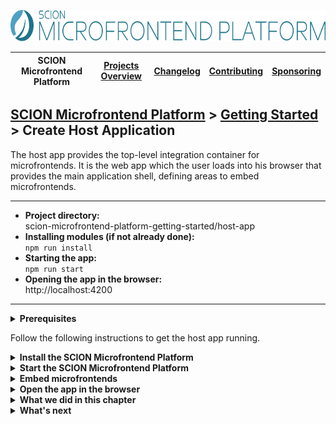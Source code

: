 <a href="/README.md"><img src="/resources/branding/scion-microfrontend-platform-banner.svg" height="50" alt="SCION Microfrontend Platform"></a>

| SCION Microfrontend Platform | [Projects Overview][menu-projects-overview] | [Changelog][menu-changelog] | [Contributing][menu-contributing] | [Sponsoring][menu-sponsoring] |  
| --- | --- | --- | --- | --- |

## [SCION Microfrontend Platform][menu-home] > [Getting Started][menu-getting-started] > Create Host Application

The host app provides the top-level integration container for microfrontends. It is the web app which the user loads into his browser that provides the main application shell, defining areas to embed microfrontends.

***
- **Project directory:**\
  scion-microfrontend-platform-getting-started/host-app
- **Installing modules (if not already done):**\
  `npm run install`
- **Starting the app:**\
  `npm run start`
- **Opening the app in the browser:**\
  http://localhost:4200
***


<details>
   <summary><strong>Prerequisites</strong></summary>
   
If you checked out the `skeleton` branch of the Git repository for this guide, the directory structure should look like this. If not, please refer to [How to complete this guide][link-getting-started#installation] for step-by-step instructions.

```
   scion-microfrontend-platform-getting-started
   ├── host-app
   │   ├── src
   │   │   ├── index.html // HTML template
   │   │   ├── host.ts // TypeScript file
   │   │   └── host.scss // SASS stylesheet
   │   ├── package.json
   │   └── tsconfig.json
```
</details>

 
Follow the following instructions to get the host app running.

<details>
  <summary><strong>Install the SCION Microfrontend Platform</strong></summary>

  Run the following command to install the SCION Microfrontend Platform.

  ```console
  npm install @scion/microfrontend-platform @scion/toolkit rxjs@^7.5.0 --save
  ```

  SCION Microfrontend Platform requires some tools of the module `@scion/toolkit`. By using the above command, those are installed as well.
</details>

<details>
  <summary><strong>Start the SCION Microfrontend Platform</strong></summary>

1. Open the TypeScript file `host-app/src/host.ts`.
2. Start the platform by adding the following lines to the `init` method:
   ```ts
         import { MicrofrontendPlatform } from '@scion/microfrontend-platform';   
  
         public async init(): Promise<void> {
   [+]     await MicrofrontendPlatform.startHost({
   [+]       applications: [],
   [+]     });
         }
   ```

     > Lines to be added are preceded by the [+] mark.

   For now, we are only starting the platform. Later in this tutorial we will register the *Products App* and the *Customers App* so that they can interact with the platform.
</details>

<details>
  <summary><strong>Embed microfrontends</strong></summary>

  In this section, we will embed the *ProductList Microfrontend* and *CustomerList Microfrontend*.

1. Open the HTML template `host-app/src/index.html`.
2. Add three router outputs to the `<main>` element, as follows:
   ```html
         <main>
   [+]     <sci-router-outlet></sci-router-outlet>
   [+]     <sci-router-outlet name="aside"></sci-router-outlet>
   [+]     <sci-router-outlet name="bottom"></sci-router-outlet>
         </main>
   ```

   Note that we do not name the first outlet, so it acts as the primary outlet to display main content such as our products and customers. The second output we name `aside` to display secondary content, such as details about a product or customer. The last outlet we named `bottom` will display the SCION DevTools to inspect our application.
 
     > A router outlet is a placeholder that the platform dynamically fills based on the current router state. Using the router, you can instruct an outlet to embed a microfrontend. By giving an outlet a name, you can reference it as the routing target. If not naming an outlet, its name defaults to `primary`. The concept of the router outlet is inspired by the Angular routing mechanism. For more information, refer to the [Developer Guide][link-getting-started:developer-guide:routing].

3. Add two navigation buttons to the `<nav>` element to open the *ProductList Microfrontend* and *CustomerList Microfrontend*, as follows:
   ```html
         <nav>
   [+]     <button id="products">Products</button>
   [+]     <button id="customers">Customers</button>
         </nav>
   ```
4. In the host controller `host-app/src/host.ts`, register a `click` event handler on the buttons and navigate the primary router outlet to the *ProductList Microfrontend* respectively to the *CustomerList Microfrontend*, as follows:

   ```ts
   [+]   import {MicrofrontendPlatform, OutletRouter} from '@scion/microfrontend-platform';
   [+]   import {Beans} from '@scion/toolkit/bean-manager';        

         public async init(): Promise<void> {
           await MicrofrontendPlatform.startHost({
             applications: [],
           });

   [+]     // Install navigation listeners
   [+]     document.querySelector('button#products').addEventListener('click', () => {
   [+]       Beans.get(OutletRouter).navigate('http://localhost:4201/product-list/product-list.html');
   [+]     });

   [+]     document.querySelector('button#customers').addEventListener('click', () => {
   [+]       Beans.get(OutletRouter).navigate('http://localhost:4202/customer-list/customer-list.html');
   [+]     });
         }
   ```

   We get a reference to the router using the bean manager. The router can be passed a URL and options to control navigation. In the above example, we do not pass any options, so the routing refers to the primary router outlet.
</details>

<details>
   <summary><strong>Open the app in the browser</strong></summary>

We did it! Run `npm run start` to serve the applications.

When you open the page http://localhost:4200, you see:
- two navigation buttons to open the *ProductList Microfrontend* and *CustomerList Microfrontend* in the primary router outlet
- three router outlets as placeholder for routed content

So far, the microfrontends only display a header. In the next chapters we are going to implement the *Products App* and *Customers App*.
</details>

<details>
   <summary><strong>What we did in this chapter</strong></summary>

We installed and started the SCION Microfrontend Platform and added router outlets to the host app HTML template to display microfrontends. When you click the `Products` button, the primary router outlet will display the *ProductList Microfrontend*, and when you click the `Customers` button, the *CustomerList Microfrontend* will open.


<details>
   <summary>The <code>host-app/src/index.html</code> looks as following:</summary>

```html
<!DOCTYPE html>
<html lang="en">
  <head>
    <title>Getting Started with SCION</title>
    <link rel="stylesheet" type="text/css" href="host.scss">
    <script type="module" src="./host.ts"></script>
  </head>
  <body>
    <nav>
      <button id="products">Products</button>
      <button id="customers">Customers</button>
    </nav>
    <main>
      <sci-router-outlet></sci-router-outlet>
      <sci-router-outlet name="aside"></sci-router-outlet>
      <sci-router-outlet name="bottom"></sci-router-outlet>
    </main>
  </body>
</html>

```
</details>


<details>
   <summary>The <code>host-app/src/host.ts</code> looks as following:</summary>

```ts
import {MicrofrontendPlatform, OutletRouter} from '@scion/microfrontend-platform';
import {Beans} from '@scion/toolkit/bean-manager';

class HostController {

  public async init(): Promise<void> {
    await MicrofrontendPlatform.startHost({
      applications: [],
    });

    // Install navigation listeners
    document.querySelector('button#products').addEventListener('click', () => {
      Beans.get(OutletRouter).navigate('http://localhost:4201/product-list/product-list.html');
    });

    document.querySelector('button#customers').addEventListener('click', () => {
      Beans.get(OutletRouter).navigate('http://localhost:4202/customer-list/customer-list.html');
    });
  }
}

new HostController().init();
```
</details>

</details>

<details>
   <summary><strong>What's next</strong></summary>

In the next chapter, we will develop the *Products App*. Click [here][link-getting-started:02:products-app] to continue. 
</details>

[menu-home]: /README.md
[menu-projects-overview]: /docs/site/projects-overview.md
[menu-changelog]: /docs/site/changelog/changelog.md
[menu-contributing]: /CONTRIBUTING.md
[menu-sponsoring]: /docs/site/sponsoring.md

[menu-getting-started]: /docs/site/getting-started/getting-started.md
[link-getting-started:01:host-app]: 01-getting-started-host-app.md
[link-getting-started:02:products-app]: 02-getting-started-products-app.md
[link-getting-started:03:customers-app]: 03-getting-started-customers-app.md
[link-getting-started:04:microfrontend-routing]: 04-getting-started-microfrontend-routing.md
[link-getting-started:05:embed-microfrontend]: 05-getting-started-embed-microfrontend.md
[link-getting-started:06:navigate-via-intent]: 06-getting-started-navigate-via-intent.md
[link-getting-started:07:devtools]: 07-getting-started-devtools.md
[link-getting-started:08:browse-capabilities]: 08-getting-started-browse-capabilities.md
[link-getting-started:09:summary]: 09-getting-started-summary.md

[link-getting-started#installation]: /docs/site/getting-started/getting-started.md#how-to-complete-this-guide
[link-getting-started:developer-guide:routing]: https://scion-microfrontend-platform-developer-guide.vercel.app/#chapter:embedding-microfrontends

